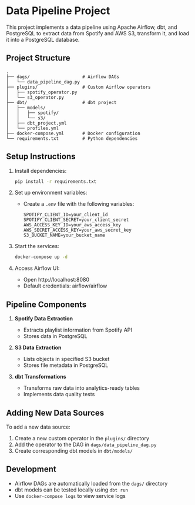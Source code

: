 # Data Pipeline Project

This project implements a data pipeline using Apache Airflow, dbt, and PostgreSQL to extract data from Spotify and AWS S3, transform it, and load it into a PostgreSQL database.

## Project Structure

```
.
├── dags/                    # Airflow DAGs
│   └── data_pipeline_dag.py
├── plugins/                 # Custom Airflow operators
│   ├── spotify_operator.py
│   └── s3_operator.py
├── dbt/                     # dbt project
│   ├── models/
│   │   ├── spotify/
│   │   └── s3/
│   ├── dbt_project.yml
│   └── profiles.yml
├── docker-compose.yml       # Docker configuration
└── requirements.txt         # Python dependencies
```

## Setup Instructions

1. Install dependencies:
   ```bash
   pip install -r requirements.txt
   ```

2. Set up environment variables:
   - Create a `.env` file with the following variables:
     ```
     SPOTIFY_CLIENT_ID=your_client_id
     SPOTIFY_CLIENT_SECRET=your_client_secret
     AWS_ACCESS_KEY_ID=your_aws_access_key
     AWS_SECRET_ACCESS_KEY=your_aws_secret_key
     S3_BUCKET_NAME=your_bucket_name
     ```

3. Start the services:
   ```bash
   docker-compose up -d
   ```

4. Access Airflow UI:
   - Open http://localhost:8080
   - Default credentials: airflow/airflow

## Pipeline Components

1. **Spotify Data Extraction**
   - Extracts playlist information from Spotify API
   - Stores data in PostgreSQL

2. **S3 Data Extraction**
   - Lists objects in specified S3 bucket
   - Stores file metadata in PostgreSQL

3. **dbt Transformations**
   - Transforms raw data into analytics-ready tables
   - Implements data quality tests

## Adding New Data Sources

To add a new data source:

1. Create a new custom operator in the `plugins/` directory
2. Add the operator to the DAG in `dags/data_pipeline_dag.py`
3. Create corresponding dbt models in `dbt/models/`

## Development

- Airflow DAGs are automatically loaded from the `dags/` directory
- dbt models can be tested locally using `dbt run`
- Use `docker-compose logs` to view service logs 